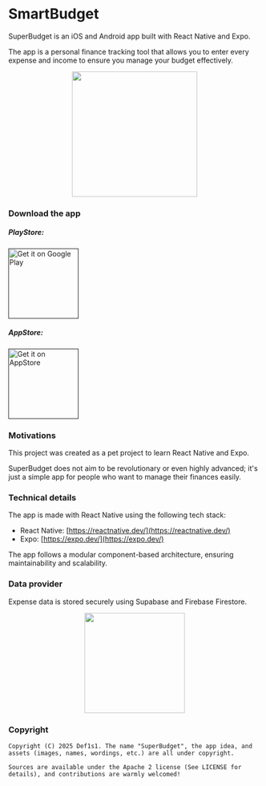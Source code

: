 # SmartBudget

SuperBudget is an iOS and Android app built with React Native and Expo.

The app is a personal finance tracking tool that allows you to enter every expense and income to ensure you manage your budget effectively.

<p align="center">
  <img src="https://via.placeholder.com/250" width="250"/>
</p>

### Download the app

##### PlayStore:

<a href=''><img alt='Get it on Google Play' src='https://play.google.com/intl/en_us/badges/images/generic/en_badge_web_generic.png' width="140"/></a>

##### AppStore:

<a href=''><img alt='Get it on AppStore' src='https://devimages-cdn.apple.com/app-store/marketing/guidelines/images/badge-download-on-the-app-store.svg' width="140"/></a>

### Motivations

This project was created as a pet project to learn React Native and Expo.

SuperBudget does not aim to be revolutionary or even highly advanced; it's just a simple app for people who want to manage their finances easily.

### Technical details

The app is made with React Native using the following tech stack:
- React Native: [https://reactnative.dev/](https://reactnative.dev/)
- Expo: [https://expo.dev/](https://expo.dev/)

The app follows a modular component-based architecture, ensuring maintainability and scalability.

### Data provider

Expense data is stored securely using Supabase and Firebase Firestore.

<p align="center">
  <img src="https://via.placeholder.com/200" width="200" />
</p>

### Copyright

    Copyright (C) 2025 Def1s1. The name "SuperBudget", the app idea, and assets (images, names, wordings, etc.) are all under copyright.

    Sources are available under the Apache 2 license (See LICENSE for details), and contributions are warmly welcomed!

